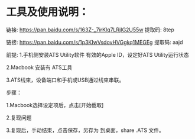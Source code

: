 # 工具及使用说明：

链接: https://pan.baidu.com/s/163Z-_7irKlq7LRjIG2U55w 提取码: 8tep

链接: https://pan.baidu.com/s/1p3KIwVsdovHVGgkq1MEGEg 提取码: aajd

前提:
1.手机侧安装ATS Utility软件 有效的Apple ID，设定好ATS Utility运行状态

2.Macbook 安装有 ATS工具

3.ATS线束，设备端口和手机或USB通过线束串联。

步骤：

1.Macbook选择设定项后，点击[开始截取]

2.复现问题

3.复现后，手动结束，点击保存，另存为 到桌面，share .ATS 文件。
